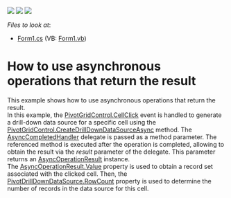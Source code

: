 <!-- default badges list -->
![](https://img.shields.io/endpoint?url=https://codecentral.devexpress.com/api/v1/VersionRange/128582675/12.2.7%2B)
[![](https://img.shields.io/badge/Open_in_DevExpress_Support_Center-FF7200?style=flat-square&logo=DevExpress&logoColor=white)](https://supportcenter.devexpress.com/ticket/details/E4567)
[![](https://img.shields.io/badge/📖_How_to_use_DevExpress_Examples-e9f6fc?style=flat-square)](https://docs.devexpress.com/GeneralInformation/403183)
<!-- default badges end -->
<!-- default file list -->
*Files to look at*:

* [Form1.cs](./CS/XtraPivotGrid_CreateDrillDownDataSourceAsync/Form1.cs) (VB: [Form1.vb](./VB/XtraPivotGrid_CreateDrillDownDataSourceAsync/Form1.vb))
<!-- default file list end -->
# How to use asynchronous operations that return the result


<p>This example shows how to use asynchronous operations that return the result. <br />
In this example, the <a href="http://documentation.devexpress.com/#WPF/DevExpressXpfPivotGridPivotGridControl_CellClicktopic"><u>PivotGridControl.CellClick</u></a> event is handled to generate a drill-down data source for a specific cell using the <a href="http://documentation.devexpress.com/#WPF/DevExpressXpfPivotGridPivotGridControl_CreateDrillDownDataSourceAsynctopic"><u>PivotGridControl.CreateDrillDownDataSourceAsync</u></a> method. The <a href="http://documentation.devexpress.com/#WPF/DevExpressXpfPivotGridAsyncCompletedHandlertopic"><u>AsyncCompletedHandler</u></a> delegate is passed as a method parameter. The referenced method is executed after the operation is completed, allowing to obtain the result via the <i>result</i> parameter of the delegate. This parameter returns an <a href="http://documentation.devexpress.com/#WPF/DevExpressXpfPivotGridAsyncOperationResultMembersTopicAll"><u>AsyncOperationResult</u></a> instance.<br />
The <a href="http://documentation.devexpress.com/#WPF/DevExpressXpfPivotGridAsyncOperationResult_Valuetopic"><u>AsyncOperationResult.Value</u></a> property is used to obtain a record set associated with the clicked cell. Then, the <a href="http://documentation.devexpress.com/#WPF/DevExpressXpfPivotGridPivotDrillDownDataSource_RowCounttopic"><u>PivotDrillDownDataSource.RowCount</u></a> property is used to determine the number of records in the data source for this cell.</p>

<br/>


